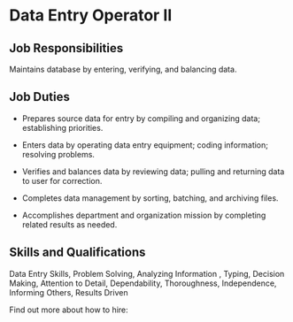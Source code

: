 # Data Entry Operator II

## Job Responsibilities

Maintains database by entering, verifying, and balancing data.

## Job Duties

* Prepares source data for entry by compiling and organizing data; establishing priorities.

* Enters data by operating data entry equipment; coding information; resolving problems.

* Verifies and balances data by reviewing data; pulling and returning data to user for correction.

* Completes data management by sorting, batching, and archiving files.

* Accomplishes department and organization mission by completing related results as needed.

## Skills and Qualifications

Data Entry Skills, Problem Solving, Analyzing Information , Typing, Decision Making, Attention to Detail, Dependability, Thoroughness, Independence, Informing Others, Results Driven

Find out more about how to hire:
